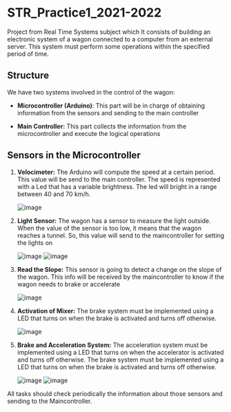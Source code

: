 # STR_Practice1_2021-2022
Project from Real Time Systems subject which It consists of building an electronic system of a wagon connected to a computer from an external server. This system must perform some operations within the specified period of time. 


## Structure

We have two systems involved in the control of the wagon:

 -  **Microcontroller (Arduino)**: This part will be in charge of obtaining information from the sensors and sending to the main controller

 -  **Main Controller:** This part collects the information from the microcontroller and execute the logical operations 

## Sensors in the Microcontroller

 1. **Velocimeter:** The Arduino will compute the speed at a certain period. This value will be send to the main controller. The speed is represented with a Led that has a variable brightness. The led will bright in a range between 40 and 70 km/h.  

       ![image](https://user-images.githubusercontent.com/79408013/152409765-43ef992c-0648-4b8a-907a-7faa2999fdff.png)

 3. **Light Sensor:** The wagon has a sensor to measure the light outside. When the value of the sensor is too low, it means that the wagon reaches a tunnel. So, this value will send to the maincontroller for setting the lights on
 
       ![image](https://user-images.githubusercontent.com/79408013/152410175-f1f99bb4-b52b-4b02-b7b8-2aed846ced87.png)        ![image](https://user-images.githubusercontent.com/79408013/152410281-aad1f97c-d1f8-4af3-a05f-a18c6e244184.png)
 
 4. **Read the Slope:** This sensor is going to detect a change on the slope of the wagon. This info will be received by the maincontroller to know if the wagon needs to brake or accelerate

       ![image](https://user-images.githubusercontent.com/79408013/152411129-f6781398-f9cc-4a59-9c25-2445cc0eba5c.png)

 5. **Activation of Mixer:** The brake system must be implemented using a LED that turns on when the brake is activated and turns off otherwise.

       ![image](https://user-images.githubusercontent.com/79408013/152412165-a001bd4f-b5bf-4fb9-91a1-f1d03a54f0f8.png)
       
 6. **Brake and Acceleration System:** The acceleration system must be implemented using a LED that turns on when the accelerator is activated and turns off otherwise. The brake system must be implemented using a LED that turns on when the brake is activated and turns off otherwise.

       ![image](https://user-images.githubusercontent.com/79408013/152412535-a2aca09a-5b0d-4fc1-ba29-a86a621b5c4e.png)  ![image](https://user-images.githubusercontent.com/79408013/152412608-61b132d9-ccb2-416a-84e9-f3c22d59635c.png)

All tasks should check periodically the information about those sensors and sending to the Maincontroller.

